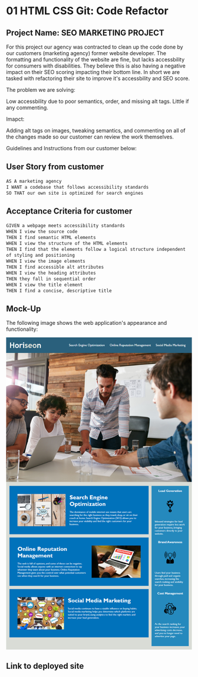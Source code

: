 # 01 HTML CSS Git: Code Refactor 

## Project Name: SEO MARKETING PROJECT

For this project our agency was contracted to clean up the code done by our customers (marketing agency) former website developer. The formatting and functionality of the website are fine, but lacks accessbility for consumers with disabilities. They believe this is also having a negative impact on their SEO scoring impacting their bottom line. In short we are tasked with refactoring their site to improve it's accessbility and SEO score. 

The problem we are solving: 

Low accessbility due to poor semantics, order, and missing alt tags. Little if any commenting. 

Imapct: 

Adding alt tags on images, tweaking semantics, and commenting on all of the changes made so our customer can review the work themselves. 



Guidelines and Instructions from our customer below: 


## User Story from customer 

```
AS A marketing agency
I WANT a codebase that follows accessibility standards
SO THAT our own site is optimized for search engines
```

## Acceptance Criteria for customer

```
GIVEN a webpage meets accessibility standards
WHEN I view the source code
THEN I find semantic HTML elements
WHEN I view the structure of the HTML elements
THEN I find that the elements follow a logical structure independent of styling and positioning
WHEN I view the image elements
THEN I find accessible alt attributes
WHEN I view the heading attributes
THEN they fall in sequential order
WHEN I view the title element
THEN I find a concise, descriptive title
```

## Mock-Up

The following image shows the web application's appearance and functionality:

![code refactor demo](./assets/01-html-css-git-homework-demo.png)


## Link to deployed site




